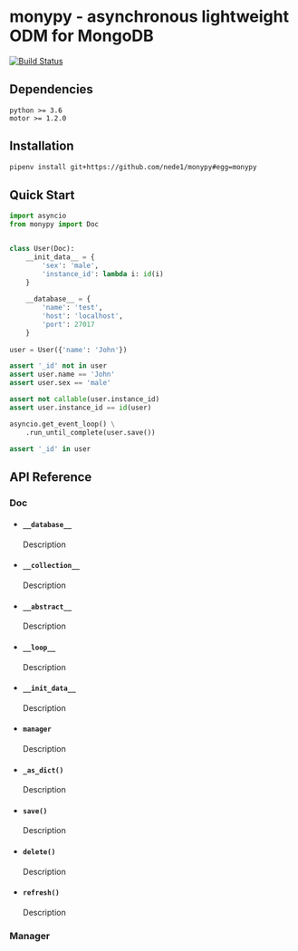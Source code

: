 # monypy - asynchronous lightweight ODM for MongoDB 

[![Build Status](https://travis-ci.org/nede1/monypy.svg?branch=master)](https://travis-ci.org/nede1/monypy)

## Dependencies ##
```
python >= 3.6
motor >= 1.2.0
```

## Installation ##
```bash
pipenv install git+https://github.com/nede1/monypy#egg=monypy
```

## Quick Start ##
```python
import asyncio
from monypy import Doc


class User(Doc):
    __init_data__ = {
        'sex': 'male',
        'instance_id': lambda i: id(i)
    }
    
    __database__ = {
        'name': 'test',
        'host': 'localhost',
        'port': 27017
    }
    
user = User({'name': 'John'})

assert '_id' not in user
assert user.name == 'John'
assert user.sex == 'male'

assert not callable(user.instance_id)
assert user.instance_id == id(user)

asyncio.get_event_loop() \
    .run_until_complete(user.save())

assert '_id' in user
```

## API Reference ##

### Doc ###
* #### `__database__` ####
    Description
    
* #### `__collection__` ####
    Description

* #### `__abstract__` ####
    Description

* #### `__loop__` ####
    Description

* #### `__init_data__` ####
  Description

* #### `manager` ####
    Description

* #### `_as_dict()` ####
    Description
    
* #### `save()` ####
    Description

* #### `delete()` ####
    Description

* #### `refresh()` ####
    Description

### Manager ###
